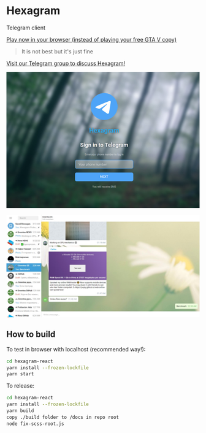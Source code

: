 # Hexagram

Telegram client

[Play now in your browser (instead of playing your free GTA V copy)](https://hexalang.github.io/hexagram/)

> It is not best but it's just fine

[Visit our Telegram group to discuss Hexagram!](https://t.me/joinchat/JFOrZFNUdU9V2AMksky8pA)

![GUI](screenshots/login.jpg?raw=true)


![GUI](screenshots/gui.jpg?raw=true)


## How to build

To test in browser with localhost (recommended way!):

```sh
cd hexagram-react
yarn install --frozen-lockfile
yarn start
```

To release:

```sh
cd hexagram-react
yarn install --frozen-lockfile
yarn build
copy ./build folder to /docs in repo root
node fix-scss-root.js
```
